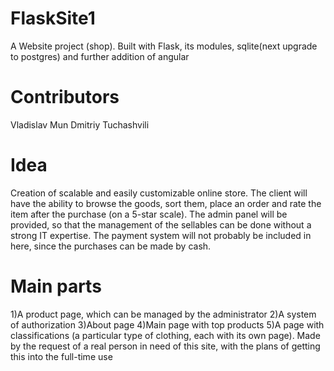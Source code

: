 # FlaskSite1
A Website project (shop). Built with Flask, its modules, sqlite(next upgrade to postgres) and further addition of angular

# Contributors
Vladislav Mun
Dmitriy Tuchashvili

# Idea
Creation of scalable and easily customizable online store. The client will have the ability to browse the goods, sort them, place an order and rate the item after the purchase (on a 5-star scale). The admin panel will be provided, so that the management of the sellables can be done without a strong IT expertise. The payment system will not probably be included in here, since the purchases can be made by cash. 

# Main parts
1)A product page, which can be managed by the administrator
2)A system of authorization 
3)About page
4)Main page with top products
5)A page with classifications (a particular type of clothing, each with its own page). 
Made by the request of a real person in need of this site, with the  plans of getting this into the full-time use

